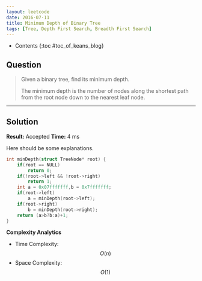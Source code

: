 ```yaml
---
layout: leetcode
date: 2016-07-11
title: Minimum Depth of Binary Tree
tags: [Tree, Depth First Search, Breadth First Search]
---
```


* Contents
{:toc #toc_of_keans_blog}

## Question

> Given a binary tree, find its minimum depth.
>
>The minimum depth is the number of nodes along the shortest path from the root node down to the nearest leaf node.
>
>

***

## Solution

**Result:** Accepted **Time:** 4 ms

Here should be some explanations.

```c
int minDepth(struct TreeNode* root) {
    if(root == NULL)
        return 0;
    if(!root->left && !root->right)
        return 1;
    int a = 0x07fffffff,b = 0x7fffffff;
    if(root->left)
        a = minDepth(root->left);
    if(root->right)
        b = minDepth(root->right);
    return (a>b?b:a)+1;
}
```

**Complexity Analytics**

- Time Complexity: $$O(n)$$
- Space Complexity: $$O(1)$$
